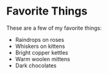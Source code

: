 # Favorite Things

These are a few of my favorite things:

- Raindrops on roses
- Whiskers on kittens
- Bright copper kettles
- Warm woolen mittens
- Dark chocolates